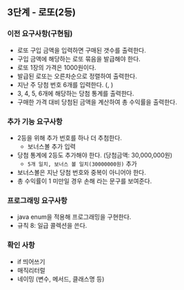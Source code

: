 3단계 - 로또(2등)
---

### 이전 요구사항(구현됨)
- 로또 구입 금액을 입력하면 구매된 갯수를 출력한다.
- 구입 금액에 해당하는 로또 묶음을 발급해야 한다.
- 로또 1장의 가격은 1000원이다.
- 발급된 로또는 오른차순으로 정렬하여 출력한다.
- 지난 주 당첨 번호 6개를 입력한다. (, )
- 3, 4, 5, 6개에 해당하는 당첨 통계를 출력한다.
- 구매한 가격 대비 당첨된 금액을 계산하여 총 수익률을 출력한다.


### 추가 기능 요구사항
- 2등을 위해 추가 번호를 하나 더 추첨한다.
    - 보너스볼 추가 입력 
- 당첨 통계에 2등도 추가해야 한다. (당첨금액: 30,000,000원)
    - `5개 일치, 보너스 볼 일치(30000000원)` 추가
- 보너스볼은 지난 당첨 번호와 중복이 아니어야 한다.
- 총 수익률이 1 미만일 경우 손해 라는 문구를 보여준다.


### 프로그래밍 요구사항
- java enum을 적용해 프로그래밍을 구현한다.
- 규칙 8: 일급 콜렉션을 쓴다.

### 확인 사항
- if 띄어쓰기
- 매직리터럴
- 네이밍 (변수, 메서드, 클래스명 등)
